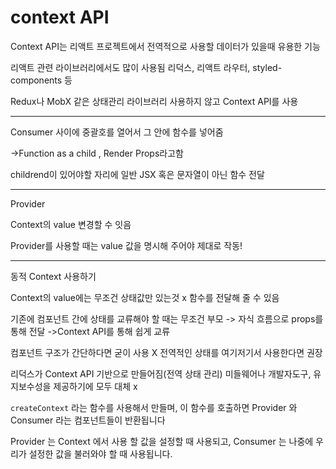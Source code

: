 <h1>context API</h1>

Context API는 리액트 프로젝트에서 전역적으로 사용할 데이터가 있을때 유용한 기능

리액트 관련 라이브러리에서도 많이 사용됨 리덕스, 리액트 라우터, styled-components 등



Redux나 MobX 같은 상태관리 라이브러리 사용하지 않고 Context API를 사용

---

Consumer 사이에 중괄호를 열어서 그 안에 함수를 넣어줌

->Function as a child , Render Props라고함

childrend이 있어야할 자리에 일반 JSX 혹은 문자열이 아닌 함수 전달

---

Provider

Context의 value 변경할 수 잇음

Provider를 사용할 때는 value 값을 명시해 주어야 제대로 작동!

---

동적 Context 사용하기

Context의 value에는 무조건 상태값만 있는것 x 함수를 전달해 줄 수 있음





기존에 컴포넌트 간에 상태를 교류해야 할 때는 무조건 부모 -> 자식 흐름으로 props를 통해 전달 ->Context API를 통해 쉽게 교류



컴포넌트 구조가 간단하다면 굳이 사용 X 전역적인 상태를 여기저기서 사용한다면 권장



리덕스가 Context API 기반으로 만들어짐(전역 상태 관리) 미들웨어나 개발자도구, 유지보수성을 제공하기에 모두 대체 x



`createContext` 라는 함수를 사용해서 만들며, 이 함수를 호출하면 Provider 와 Consumer 라는 컴포넌트들이 반환됩니다

Provider 는 Context 에서 사용 할 값을 설정할 때 사용되고, Consumer 는 나중에 우리가 설정한 값을 불러와야 할 때 사용됩니다.
